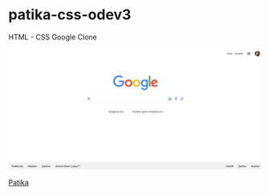 # patika-css-odev3

HTML - CSS Google Clone

![preview](preview.png)

[Patika](https://academy.patika.dev/tr/@alpk)